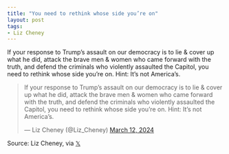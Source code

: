 ```yaml
---
title: "You need to rethink whose side you’re on"
layout: post
tags:
- Liz Cheney
---
```


If your response to Trump’s assault on our democracy is to lie & cover up what he did, attack the brave men & women who came forward with the truth, and defend the criminals who violently assaulted the Capitol, you need to rethink whose side you’re on. Hint: It’s not America’s.

<blockquote class="twitter-tweet"><p lang="en" dir="ltr">If your response to Trump’s assault on our democracy is to lie &amp; cover up what he did, attack the brave men &amp; women who came forward with the truth, and defend the criminals who violently assaulted the Capitol, you need to rethink whose side you’re on. Hint: It’s not America’s.</p>&mdash; Liz Cheney (@Liz_Cheney) <a href="https://twitter.com/Liz_Cheney/status/1767497497407054314?ref_src=twsrc%5Etfw">March 12, 2024</a></blockquote> <script async src="https://platform.twitter.com/widgets.js" charset="utf-8"></script>

Source: Liz Cheney, via [𝕏](https://x.com)
